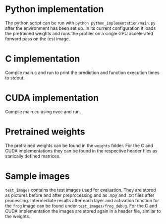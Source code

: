 # Python implementation
The python script can be run with `python python_implementation/main.py` after the environment has been set up. In its current configuration it loads the pretrained weights and runs the profiler on a single GPU accelerated forward pass on the test image.
# C implementation
Compile main.c and run to print the prediction and function execution times to stdout.
# CUDA implementation
Compile main.cu using nvcc and run.
# Pretrained weights
The pretrained weights can be found in the `weights` folder. For the C and CUDA implementations they can be found in the respective header files as statically defined matrices.
# Sample images
`test_images` contains the test images used for evaluation. They are stored as pictures before and after preprocessing and as .npy and .txt files after processing. Intermediate results after each layer and activation function for the `frog` image can be found under `test_images/frog_debug`. For the C and CUDA implementation the images are stored again in a header file, similar to the weights.
